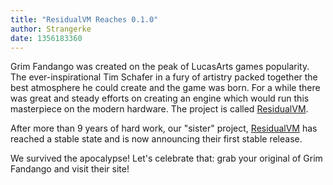 ```yaml
---
title: "ResidualVM Reaches 0.1.0"
author: Strangerke
date: 1356183360
---
```


Grim Fandango was created on the peak of LucasArts games popularity. The ever-inspirational Tim Schafer in a fury of artistry packed together the best atmosphere he could create and the game was born. For a while there was great and steady efforts on creating an engine which would run this masterpiece on the modern hardware. The project is called [ResidualVM](http://residualvm.org).

After more than 9 years of hard work, our "sister" project, [ResidualVM](http://residualvm.org) has reached a stable state and is now announcing their first stable release.

We survived the apocalypse! Let's celebrate that: grab your original of Grim Fandango and visit their site!
